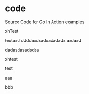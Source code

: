code
====

Source Code for Go In Action examples

xhTest

testasd
ddddasdsadsadadads
asdasd

dadasdasadsdsa

xhtest

test

aaa

bbb
